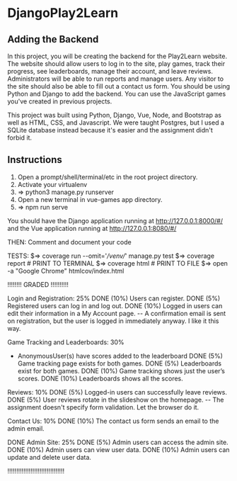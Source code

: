 # DjangoPlay2Learn
## Adding the Backend

In this project, you will be creating the backend for the Play2Learn website.
The website should allow users to log in to the site, play games, track their progress, see leaderboards, manage their account, and leave reviews.
Administrators will be able to run reports and manage users.
Any visitor to the site should also be able to fill out a contact us form.
You should be using Python and Django to add the backend.
You can use the JavaScript games you've created in previous projects.

This project was built using Python, Django, Vue, Node, and Bootstrap as well as HTML, CSS, and Javascript. We were taught Postgres, but I used a SQLite database instead because it's easier and the assignment didn't forbid it.

## Instructions

1. Open a prompt/shell/terminal/etc in the root project directory.
2. Activate your virtualenv
3. => python3 manage.py runserver 
4. Open a new terminal in vue-games app directory.
5. => npm run serve

You should have the Django application running at
    http://127.0.0.1:8000/#/
and the Vue application running at
    http://127.0.0.1:8080/#/


THEN: Comment and document your code

TESTS:
$=> coverage run --omit='*/venv/*' manage.py test
$=> coverage report  # PRINT TO TERMINAL
$=> coverage html    # PRINT TO FILE
$=> open -a "Google Chrome" htmlcov/index.html


!!!!!!!! GRADED !!!!!!!!!!

Login and Registration: 25%
DONE (10%) Users can register.
DONE (5%) Registered users can log in and log out.
DONE (10%) Logged in users can edit their information in a My Account page.
-- A confirmation email is sent on registration, but the user is logged in immediately anyway. I like it this way.

Game Tracking and Leaderboards: 30%
* AnonymousUser(s) have scores added to the leaderboard
DONE (5%) Game tracking page exists for both games.
DONE (5%) Leaderboards exist for both games.
DONE (10%) Game tracking shows just the user’s scores.
DONE (10%) Leaderboards shows all the scores.

Reviews: 10%
DONE (5%) Logged-in users can successfully leave reviews.
DONE (5%) User reviews rotate in the slideshow on the homepage.
-- The assignment doesn't specify form validation. Let the browser do it.

Contact Us: 10%
DONE (10%) The contact us form sends an email to the admin email.

DONE Admin Site: 25%
DONE (5%) Admin users can access the admin site.
DONE (10%) Admin users can view user data.
DONE (10%) Admin users can update and delete user data.

!!!!!!!!!!!!!!!!!!!!!!!!!!!!!!!!
